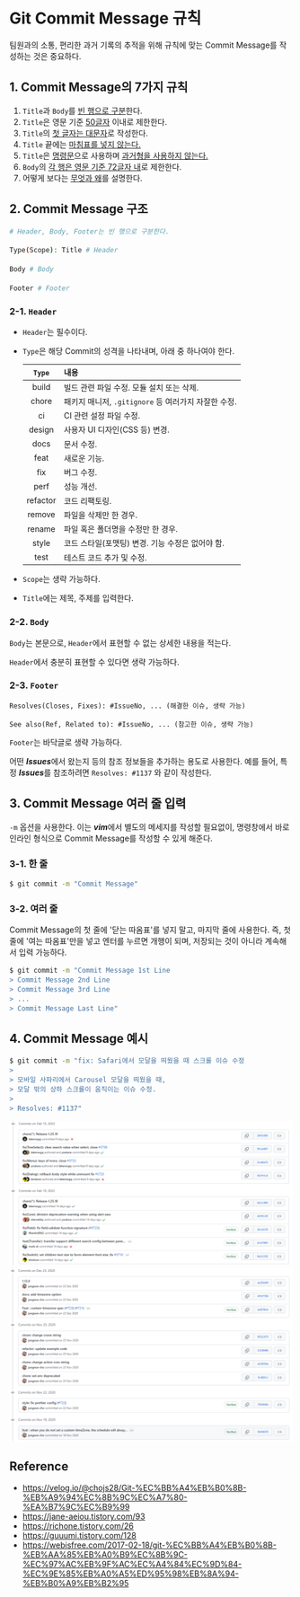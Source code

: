 # Git Commit Message 규칙

팀원과의 소통, 편리한 과거 기록의 추적을 위해 규칙에 맞는 Commit Message를 작성하는 것은 중요하다.

## 1. Commit Message의 7가지 규칙

1. `Title`과 `Body`를 <u>빈 행으로 구분</u>한다.
1. `Title`은 영문 기준 <u>50글자</u> 이내로 제한한다.
1. `Title`의 <u>첫 글자는 대문자</u>로 작성한다.
1. `Title` 끝에는 <u>마침표를 넣지 않는다.</u>
1. `Title`은 <u>명령문</u>으로 사용하며 <u>과거형을 사용하지 않는다.</u>
1. `Body`의 <u>각 행은 영문 기준 72글자 내</u>로 제한한다.
1. 어떻게 보다는 <u>무엇과 왜</u>를 설명한다.

## 2. Commit Message 구조

```bash
# Header, Body, Footer는 빈 행으로 구분한다.

Type(Scope): Title # Header

Body # Body

Footer # Footer
```

### 2-1. `Header`

- `Header`는 필수이다.
- `Type`은 해당 Commit의 성격을 나타내며, 아래 중 하나여야 한다.

  `Type` | 내용
  :---: | ---
  build | 빌드 관련 파일 수정. 모듈 설치 또는 삭제.
  chore | 패키지 매니저, `.gitignore` 등 여러가지 자잘한 수정.
  ci | CI 관련 설정 파일 수정.
  design | 사용자 UI 디자인(CSS 등) 변경.
  docs | 문서 수정.
  feat | 새로운 기능.
  fix | 버그 수정.
  perf | 성능 개선.
  refactor | 코드 리팩토링.
  remove | 파일을 삭제만 한 경우.
  rename | 파일 혹은 폴더명을 수정만 한 경우.
  style | 코드 스타일(포맷팅) 변경. 기능 수정은 없어야 함.
  test | 테스트 코드 추가 및 수정.

- `Scope`는 생략 가능하다.
- `Title`에는 제목, 주제를 입력한다.

### 2-2. `Body`

`Body`는 본문으로, `Header`에서 표현할 수 없는 상세한 내용을 적는다.

`Header`에서 충분히 표현할 수 있다면 생략 가능하다.

### 2-3. `Footer`

```text
Resolves(Closes, Fixes): #IssueNo, ... (해결한 이슈, 생략 가능)

See also(Ref, Related to): #IssueNo, ... (참고한 이슈, 생략 가능)
```

`Footer`는 바닥글로 생략 가능하다.

어떤 ***Issues***에서 왔는지 등의 참조 정보들을 추가하는 용도로 사용한다. 예를 들어, 특정 ***Issues***를 참조하려면 `Resolves: #1137` 와 같이 작성한다.

## 3. Commit Message 여러 줄 입력

`-m` 옵션을 사용한다. 이는 ***vim***에서 별도의 메세지를 작성할 필요없이, 명령창에서 바로 인라인 형식으로 Commit Message를 작성할 수 있게 해준다.

### 3-1. 한 줄

```bash
$ git commit -m "Commit Message"
```

### 3-2. 여러 줄

Commit Message의 첫 줄에 '닫는 따옴표'를 넣지 말고, 마지막 줄에 사용한다. 즉, 첫 줄에 '여는 따옴표'만을 넣고 엔터를 누르면 개행이 되며, 저장되는 것이 아니라 계속해서 입력 가능하다.

```bash
$ git commit -m "Commit Message 1st Line
> Commit Message 2nd Line
> Commit Message 3rd Line
> ...
> Commit Message Last Line"
```

## 4. Commit Message 예시

```bash
$ git commit -m "fix: Safari에서 모달을 띄웠을 때 스크롤 이슈 수정
>
> 모바일 사파리에서 Carousel 모달을 띄웠을 때,
> 모달 밖의 상하 스크롤이 움직이는 이슈 수정.
>
> Resolves: #1137"
```

![Ailbaba Fusion commit](1.png "Ailbaba Fusion commit")
![NHN tui.calendar commit](2.png "NHN tui.calendar commit")

## Reference

- <https://velog.io/@chojs28/Git-%EC%BB%A4%EB%B0%8B-%EB%A9%94%EC%8B%9C%EC%A7%80-%EA%B7%9C%EC%B9%99>
- <https://jane-aeiou.tistory.com/93>
- <https://richone.tistory.com/26>
- <https://guuumi.tistory.com/128>
- <https://webisfree.com/2017-02-18/git-%EC%BB%A4%EB%B0%8B-%EB%AA%85%EB%A0%B9%EC%8B%9C-%EC%97%AC%EB%9F%AC%EC%A4%84%EC%9D%84-%EC%9E%85%EB%A0%A5%ED%95%98%EB%8A%94-%EB%B0%A9%EB%B2%95>
